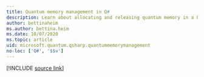 ```yaml
---
title: Quantum memory management in Q#
description: Learn about allocating and releasing quantum memory in a Q# program.
author: bettinaheim
ms.author: bettina.heim
ms.date: 10/07/2020
ms.topic: article
uid: microsoft.quantum.qsharp.quantummemorymanagement
no-loc: ['Q#', '$$v']
---
```


<!---
# Quantum memory management in Q#
-->

[!INCLUDE [source link](~/includes/qsharp-language/Specifications/Language/2_Statements/QuantumMemoryManagement.md)]

